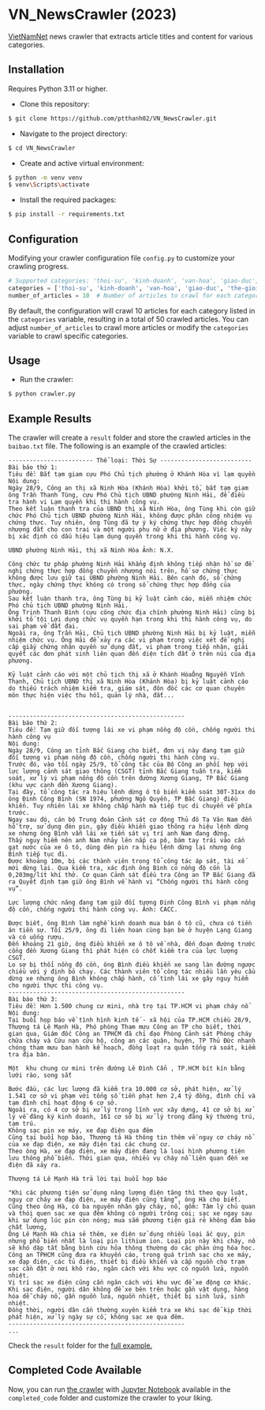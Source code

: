 ﻿# VN_NewsCrawler (2023)

[VietNamNet](https://vietnamnet.vn/) news crawler that extracts article titles and content for various categories.


## Installation

Requires Python 3.11 or higher.

- Clone this repository: 
```bash
$ git clone https://github.com/ptthanh02/VN_NewsCrawler.git
```

- Navigate to the project directory:
```bash
$ cd VN_NewsCrawler
```
- Create and active virtual environment:
```bash
$ python -m venv venv
$ venv\Scripts\activate 
```
- Install the required packages:
```bash
$ pip install -r requirements.txt
```

## Configuration
Modifying your crawler configuration file `config.py` to customize your crawling progress.

```python
# Supported categories: 'thoi-su', 'kinh-doanh', 'van-hoa', 'giao-duc', 'the-gioi', 'the-thao', 'giai-tri', 'doi-song', 'suc-khoe'
categories = ['thoi-su', 'kinh-doanh', 'van-hoa', 'giao-duc', 'the-gioi'] 
number_of_articles = 10  # Number of articles to crawl for each category
```
By default, the configuration will crawl 10 articles for each category listed in the `categories` variable, resulting in a total of 50 crawled articles. You can adjust `number_of_articles` to crawl more articles or modify the `categories` variable to crawl specific categories.


## Usage
- Run the crawler:
```bash
$ python crawler.py
```

## Example Results
The crawler will create a `result` folder and store the crawled articles in the `baibao.txt` file. The following is an example of the crawled articles:
```txt. 
------------------------ Thể loại: Thời Sự --------------------------
Bài báo thứ 1: 
Tiêu đề: Bắt tạm giam cựu Phó Chủ tịch phường ở Khánh Hòa vì lạm quyền
Nội dung: 
Ngày 28/9, Công an thị xã Ninh Hòa (Khánh Hòa) khởi tố, bắt tạm giam ông Trần Thanh Tùng, cựu Phó Chủ tịch UBND phường Ninh Hải, để điều tra hành vi Lạm quyền khi thi hành công vụ.
Theo kết luận thanh tra của UBND thị xã Ninh Hòa, ông Tùng khi còn giữ chức Phó Chủ tịch UBND phường Ninh Hải, không được phân công nhiệm vụ chứng thực. Tuy nhiên, ông Tùng đã tự ý ký chứng thực hợp đồng chuyển nhượng đất cho con trai và một người phụ nữ ở địa phương. Việc ký này bị xác định có dấu hiệu lạm dụng quyền trong khi thi hành công vụ.

UBND phường Ninh Hải, thị xã Ninh Hòa Ảnh: N.X. 

Công chức tư pháp phường Ninh Hải khẳng định không tiếp nhận hồ sơ đề nghị chứng thực hợp đồng chuyển nhượng nói trên, hồ sơ chứng thực không được lưu giữ tại UBND phường Ninh Hải. Bên cạnh đó, số chứng thực, ngày chứng thực không có trong sổ chứng thực hợp đồng của phường.
Sau kết luận thanh tra, ông Tùng bị kỷ luật cảnh cáo, miễn nhiệm chức Phó chủ tịch UBND phường Ninh Hải.
Ông Trịnh Thanh Bình (cựu công chức địa chính phường Ninh Hải) cũng bị khởi tố tội Lợi dụng chức vụ quyền hạn trong khi thi hành công vụ, do sai phạm về đất đai.
Ngoài ra, ông Trần Hải, Chủ tịch UBND phường Ninh Hải bị kỷ luật, miễn nhiệm chức vụ. Ông Hải để xảy ra các vi phạm trong việc xét đề nghị cấp giấy chứng nhận quyền sử dụng đất, vi phạm trong tiếp nhận, giải quyết các đơn phát sinh liên quan đến diện tích đất ở trên núi của địa phương.

Kỷ luật cảnh cáo với một chủ tịch thị xã ở Khánh HòaÔng Nguyễn Vĩnh Thạnh, Chủ tịch UBND thị xã Ninh Hòa (Khánh Hòa) bị kỷ luật cảnh cáo do thiếu trách nhiệm kiểm tra, giám sát, đôn đốc các cơ quan chuyên môn thực hiện việc thu hồi, quản lý nhà, đất...

 
--------------------------------------------------
Bài báo thứ 2: 
Tiêu đề: Tạm giữ đối tượng lái xe vi phạm nồng độ cồn, chống người thi hành công vụ
Nội dung: 
Ngày 28/9, Công an tỉnh Bắc Giang cho biết, đơn vị này đang tạm giữ đối tượng vi phạm nồng độ cồn, chống người thi hành công vụ.
Trước đó, vào tối ngày 25/9, tổ công tác của Bộ Công an phối hợp với lực lượng cảnh sát giao thông (CSGT) tỉnh Bắc Giang tuần tra, kiểm soát, xử lý vi phạm nồng độ cồn trên đường Xương Giang, TP Bắc Giang (khu vực cạnh đền Xương Giang).
Tại đây, tổ công tác ra hiệu lệnh dừng ô tô biển kiểm soát 30T-31xx do ông Đinh Công Bình (SN 1974, phường Ngô Quyền, TP Bắc Giang) điều khiển. Tuy nhiên lái xe không chấp hành mà tiếp tục di chuyển về phía trước.
Ngay sau đó, cán bộ Trung đoàn Cảnh sát cơ động Thủ đô Tạ Văn Nam đến hỗ trợ, sử dụng đèn pin, gậy điều khiển giao thông ra hiệu lệnh dừng xe nhưng ông Bình vẫn lái xe tiến sát vị trí anh Nam đang đứng.
Thấy nguy hiểm nên anh Nam nhảy lên nắp ca pô, bám tay trái vào cần gạt nước của xe ô tô, dùng đèn pin ra hiệu lệnh dừng lại nhưng ông Bình tiếp tục đi.
Được khoảng 10m, bị các thành viên trong tổ công tác áp sát, tài xế mới dừng lại. Qua kiểm tra, xác định ông Bình có nồng độ cồn là 0,203mg/lít khí thở. Cơ quan Cảnh sát điều tra Công an TP Bắc Giang đã ra Quyết định tạm giữ ông Bình về hành vi “Chống người thi hành công vụ”.

Lực lượng chức năng đang tạm giữ đối tượng Đinh Công Bình vi phạm nồng độ cồn, chống người thi hành công vụ. Ảnh: CACC.

Được biết, ông Bình làm nghề kinh doanh mua bán ô tô cũ, chưa có tiền án tiền sự. Tối 25/9, ông đi liên hoan cùng bạn bè ở huyện Lạng Giang và có uống rượu.
Đến khoảng 21 giờ, ông điều khiển xe ô tô về nhà, đến đoạn đường trước cổng đền Xương Giang thì phát hiện có chốt kiểm tra của lực lượng CSGT.
Lo sợ bị thổi nồng độ cồn, ông Bình điều khiển xe sang làn đường ngược chiều với ý định bỏ chạy. Các thành viên tổ công tác nhiều lần yêu cầu dừng xe nhưng ông Bình không chấp hành, cố tình lái xe gây nguy hiểm cho người thực thi công vụ. 
--------------------------------------------------
Bài báo thứ 3: 
Tiêu đề: Hơn 1.500 chung cư mini, nhà trọ tại TP.HCM vi phạm cháy nổ
Nội dung: 
Tại buổi họp báo về tình hình kinh tế - xã hội của TP.HCM chiều 28/9, Thượng tá Lê Mạnh Hà, Phó phòng Tham mưu Công an TP cho biết, thời gian qua, Giám đốc Công an TPHCM đã chỉ đạo Phòng Cảnh sát Phòng cháy chữa cháy và Cứu nạn cứu hộ, công an các quận, huyện, TP Thủ Đức nhanh chóng tham mưu ban hành kế hoạch, đồng loạt ra quân tổng rà soát, kiểm tra địa bàn.

Một  khu chung cư mini trên đường Lê Đình Cẩn , TP.HCM bít kín bằng lưới rào, song sắt

Bước đầu, các lực lượng đã kiểm tra 10.000 cơ sở, phát hiện, xử lý 1.541 cơ sở vi phạm với tổng số tiền phạt hơn 2,4 tỷ đồng, đình chỉ và tạm đình chỉ hoạt động 6 cơ sở.
Ngoài ra, có 4 cơ sở bị xử lý trong lĩnh vực xây dựng, 41 cơ sở bị xử lý về đăng ký kinh doanh, 161 cơ sở bị xử lý trong đăng ký thường trú, tạm trú.
Không sạc pin xe máy, xe đạp điện qua đêm
Cũng tại buổi họp báo, Thượng tá Hà thông tin thêm về nguy cơ cháy nổ của xe đạp điện, xe máy điện tại các chung cư.
Theo ông Hà, xe đạp điện, xe máy điện đang là loại hình phương tiện lưu thông phổ biến. Thời gian qua, nhiều vụ cháy nổ liên quan đến xe điện đã xảy ra.

Thượng tá Lê Mạnh Hà trả lời tại buổi họp báo

"Khi các phương tiện sử dụng năng lượng điện tăng thì theo quy luật, nguy cơ cháy xe đạp điện, xe máy điện cũng tăng”, ông Hà cho biết.
Cũng theo ông Hà, có ba nguyên nhân gây cháy, nổ, gồm: Tâm lý chủ quan và thói quen sạc xe qua đêm không có người trông coi; sạc xe ngay sau khi sử dụng lúc pin còn nóng; mua sắm phương tiện giá rẻ không đảm bảo chất lượng,
Ông Lê Mạnh Hà chia sẻ thêm, xe điện sử dụng nhiều loại ắc quy, pin nhưng phổ biến nhất là loại pin lithium ion. Loại pin này khi cháy, nổ sẽ khó dập tắt bằng bình cứu hỏa thông thường do các phản ứng hóa học.
Công an TPHCM cũng đưa ra khuyến cáo, trong quá trình sạc cho xe máy, xe đạp điện, các tủ điện, thiết bị điều khiển và cấp nguồn cho trạm sạc cần đặt ở nơi khô ráo, ngăn cách với khu vực có nguồn lửa, nguồn nhiệt.
Vị trí sạc xe điện cũng cần ngăn cách với khu vực để xe động cơ khác. Khi sạc điện, người dân không để xe bên trên hoặc gần vật dụng, hàng hóa dễ cháy nổ, gần nguồn lửa, nguồn nhiệt, thiết bị sinh lửa, sinh nhiệt.
Đồng thời, người dân cần thường xuyên kiểm tra xe khi sạc để kịp thời phát hiện, xử lý ngày sự cố, không sạc xe qua đêm. 
--------------------------------------------------
...

```
Check the `result` folder for the [full example.](https://github.com/ptthanh02/VN_NewsCrawler/blob/main/result/50baibao.txt)

## Completed Code Available

Now, you can run [the crawler](https://github.com/ptthanh02/VN_NewsCrawler/blob/main/completed_code/crawler_full.ipynb) with [Jupyter Notebook](https://jupyter.org/) available in the `completed_code` folder and customize the crawler to your liking.
